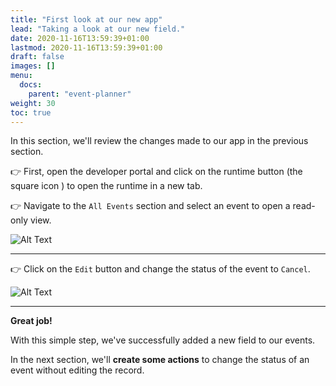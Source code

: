 ```yaml
---
title: "First look at our new app"
lead: "Taking a look at our new field."
date: 2020-11-16T13:59:39+01:00
lastmod: 2020-11-16T13:59:39+01:00
draft: false
images: []
menu:
  docs:
    parent: "event-planner"
weight: 30
toc: true
---
```


In this section, we'll review the changes made to our app in the previous section.

👉 First, open the developer portal and click on the runtime button (the square icon ) to open the runtime in a new tab. 

👉 Navigate to the `All Events` section and select an event to open a read-only view. 

![Alt Text](/slingrDoc/images/vendor/event-planner/firstlook/ww_event_planner_readonly_no_delete.png)

--- 

👉 Click on the `Edit` button and change the status of the event to `Cancel`.

![Alt Text](/slingrDoc/images/vendor/event-planner/firstlook/ww_event_planner_status_field.png)

---

**Great job!** 

With this simple step, we've successfully added a new field to our events. 

In the next section, we'll **create some actions** to change the status of an event without editing the record.
